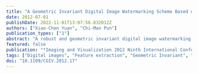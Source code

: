 ```yaml
---
title: "A Geometric Invariant Digital Image Watermarking Scheme Based on Robust Feature Detector and Local Zernike Moments"
date: 2012-07-01
publishDate: 2022-11-01T13:07:56.832012Z
authors: ["Xiao-Chen Yuan", "Chi-Man Pun"]
publication_types: ["1"]
abstract: "A robust and geometric invariant digital image watermarking scheme based on robust feature points detector and local Zernike transform is proposed in this paper. The robust feature points detector is proposed based on SIFT algorithm to extract circular patches. A local Zernike moments-based watermarking scheme is raised. Each extracted circular patch is decomposed into a collection of binary patches and Zernike transform is applied to the appointed binary patches. Experimental results show that the proposed scheme is very robust against geometric distortions and common signal processing."
featured: false
publication: "*Imaging and Visualization 2012 Ninth International Conference on Computer Graphics*"
tags: ["Digital images", "Feature extraction", "Geometric Invariant", "Local Zernike Transform", "Robust Feature Points Detector", "Robustness", "SIFT", "Signal processing", "Signal processing algorithms", "Transforms", "Watermarking"]
doi: "10.1109/CGIV.2012.17"
---
```


